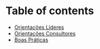 # Table of contents

* [Orientações Líderes](README.md)
* [Orientações Consultores](orientacoes-consultores.md)
* [Boas Práticas](boas-praticas.md)
